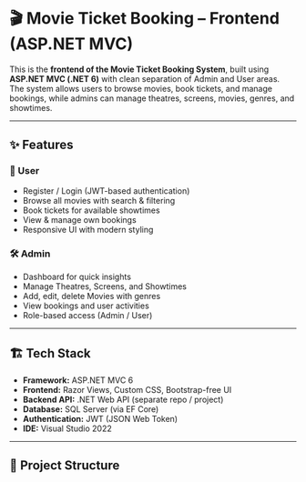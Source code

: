 # 🎬 Movie Ticket Booking – Frontend (ASP.NET MVC)

This is the **frontend of the Movie Ticket Booking System**, built using **ASP.NET MVC (.NET 6)** with clean separation of Admin and User areas.  
The system allows users to browse movies, book tickets, and manage bookings, while admins can manage theatres, screens, movies, genres, and showtimes.

---

## ✨ Features

### 👤 User
- Register / Login (JWT-based authentication)
- Browse all movies with search & filtering
- Book tickets for available showtimes
- View & manage own bookings
- Responsive UI with modern styling

### 🛠️ Admin
- Dashboard for quick insights
- Manage Theatres, Screens, and Showtimes
- Add, edit, delete Movies with genres
- View bookings and user activities
- Role-based access (Admin / User)

---

## 🏗️ Tech Stack

- **Framework:** ASP.NET MVC 6
- **Frontend:** Razor Views, Custom CSS, Bootstrap-free UI
- **Backend API:** .NET Web API (separate repo / project)
- **Database:** SQL Server (via EF Core)
- **Authentication:** JWT (JSON Web Token)
- **IDE:** Visual Studio 2022

---

## 📂 Project Structure


